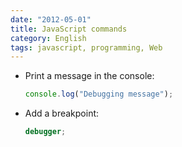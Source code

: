 ```yaml
---
date: "2012-05-01"
title: JavaScript commands
category: English
tags: javascript, programming, Web
---
```


- Print a message in the console:

  ```javascript
  console.log("Debugging message");
  ```

- Add a breakpoint:

  ```javascript
  debugger;
  ```
